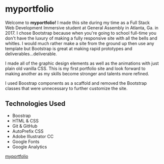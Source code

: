 # myportfolio

Welcome to **myportfolio!** I made this site during my time as a
Full Stack Web Development Immersive student at General Assembly in Atlanta, Ga.
in 2017. I chose Bootstrap because when you're going to school full-time
you don't have the luxury of making a fully responsive site with all the bells
and whitles. I would much rather make a site from the ground up then use any
template but Bootstrap is great at making rapid prototypes and deliverables...deliverable.

I made all of the graphic design elements as well as the animations
with just plain old vanilla CSS. This is my first portfolio site and look forward
to making another as my skills become stronger and talents more refined.

I used Boostrap components as a scaffold and removed the Bootstrap classes
that were unnecessary to further customize the site.

## Technologies Used
* Boostrap
* HTML & CSS
* Git & GitHub
* AutoPrefix CSS
* Adobe Illustrator CC
* Google Fonts
* Google Analytics

[myportfolio](https://jaguarj.github.io/myportfolio/)
